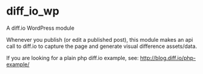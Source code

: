 # diff_io_wp
A diff.io WordPress module

Whenever you publish (or edit a published post), this module makes an api call to diff.io to capture the page and generate visual difference assets/data.

If you are looking for a plain php diff.io example, see: http://blog.diff.io/php-example/
